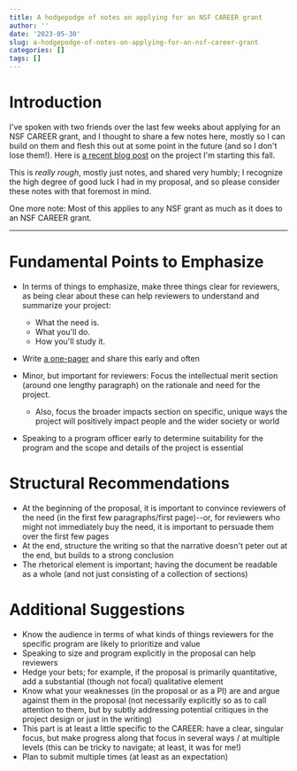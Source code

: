 ```yaml
---
title: A hodgepodge of notes on applying for an NSF CAREER grant
author: ''
date: '2023-05-30'
slug: a-hodgepodge-of-notes-on-applying-for-an-nsf-career-grant
categories: []
tags: []
---
```


# Introduction
I've spoken with two friends over the last few weeks about applying for an NSF CAREER grant, and I thought to share a few notes here, mostly so I can build on them and flesh this out at some point in the future (and so I don't lose them!). Here is [a recent blog post](https://joshuamrosenberg.com/post/2023/04/30/new-post-nsf-career-project-credible/) on the project I'm starting this fall.

This is _really rough_, mostly just notes, and shared very humbly; I recognize the high degree of good luck I had in my proposal, and so please consider these notes with that foremost in mind.

One more note: Most of this applies to any NSF grant as much as it does to an NSF CAREER grant.

---

# Fundamental Points to Emphasize
- In terms of things to emphasize, make three things clear for reviewers, as being clear about these can help reviewers to understand and summarize your project:
    - What the need is. 
    - What you'll do. 
    - How you'll study it. 
    
- Write [a one-pager](https://joshuamrosenberg.com/post/2023/04/04/before-and-after-i-first-started-to-think-about-the-core-idea-in-my-nsf-career-proposal/) and share this early and often

- Minor, but important for reviewers: Focus the intellectual merit section (around one lengthy paragraph) on the rationale and need for the project. 
    - Also, focus the broader impacts section on specific, unique ways the project will positively impact people and the wider society or world

- Speaking to a program officer early to determine suitability for the program and the scope and details of the project is essential 

# Structural Recommendations
- At the beginning of the proposal, it is important to convince reviewers of the need (in the first few paragraphs/first page)--or, for reviewers who might not immediately buy the need, it is important to persuade them over the first few pages
- At the end, structure the writing so that the narrative doesn't peter out at the end, but builds to a strong conclusion
- The rhetorical element is important; having the document be readable as a whole (and not just consisting of a collection of sections)

# Additional Suggestions
- Know the audience in terms of what kinds of things reviewers for the specific program are likely to prioritize and value
- Speaking to size and program explicitly in the proposal can help reviewers
- Hedge your bets; for example, if the proposal is primarily quantitative, add a substantial (though not focal) qualitative element
- Know what your weaknesses (in the proposal or as a PI) are and argue against them in the proposal (not necessarily explicitly so as to call attention to them, but by subtly addressing potential critiques in the project design or just in the writing)
- This part is at least a little specific to the CAREER: have a clear, singular focus, but make progress along that focus in several ways / at multiple levels (this can be tricky to navigate; at least, it was for me!)
- Plan to submit multiple times (at least as an expectation)
